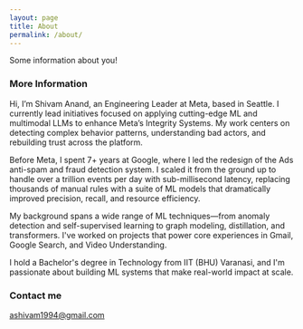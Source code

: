 ```yaml
---
layout: page
title: About
permalink: /about/
---
```


Some information about you!

### More Information

Hi, I’m Shivam Anand, an Engineering Leader at Meta, based in Seattle. I currently lead initiatives focused on applying cutting-edge ML and multimodal LLMs to enhance Meta’s Integrity Systems. My work centers on detecting complex behavior patterns, understanding bad actors, and rebuilding trust across the platform.

Before Meta, I spent 7+ years at Google, where I led the redesign of the Ads anti-spam and fraud detection system. I scaled it from the ground up to handle over a trillion events per day with sub-millisecond latency, replacing thousands of manual rules with a suite of ML models that dramatically improved precision, recall, and resource efficiency.

My background spans a wide range of ML techniques—from anomaly detection and self-supervised learning to graph modeling, distillation, and transformers. I've worked on projects that power core experiences in Gmail, Google Search, and Video Understanding.

I hold a Bachelor's degree in Technology from IIT (BHU) Varanasi, and I'm passionate about building ML systems that make real-world impact at scale.

### Contact me

[ashivam1994@gmail.com](mailto:ashivam1994@gmail.com)